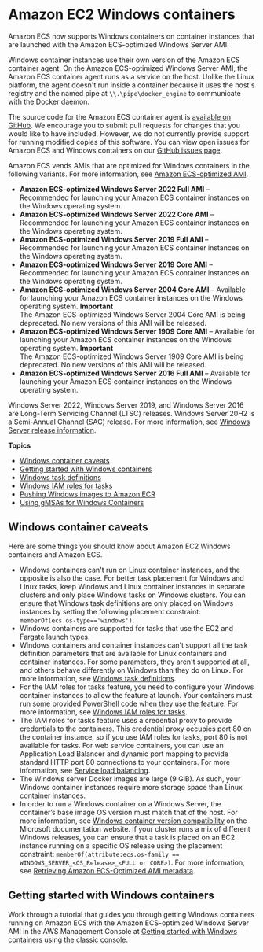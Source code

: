 # Amazon EC2 Windows containers<a name="ECS_Windows"></a>

Amazon ECS now supports Windows containers on container instances that are launched with the Amazon ECS\-optimized Windows Server AMI\. 

Windows container instances use their own version of the Amazon ECS container agent\. On the Amazon ECS\-optimized Windows Server AMI, the Amazon ECS container agent runs as a service on the host\. Unlike the Linux platform, the agent doesn't run inside a container because it uses the host's registry and the named pipe at `\\.\pipe\docker_engine` to communicate with the Docker daemon\.

The source code for the Amazon ECS container agent is [available on GitHub](https://github.com/aws/amazon-ecs-agent)\. We encourage you to submit pull requests for changes that you would like to have included\. However, we do not currently provide support for running modified copies of this software\. You can view open issues for Amazon ECS and Windows containers on our [GitHub issues page](https://github.com/aws/amazon-ecs-agent/issues?utf8=%E2%9C%93&q=is%3Aissue%20is%3Aopen%20label%3Aos/windows)\.

Amazon ECS vends AMIs that are optimized for Windows containers in the following variants\. For more information, see [Amazon ECS\-optimized AMI](ecs-optimized_AMI.md)\.
+ **Amazon ECS\-optimized Windows Server 2022 Full AMI** – Recommended for launching your Amazon ECS container instances on the Windows operating system\.
+ **Amazon ECS\-optimized Windows Server 2022 Core AMI** – Recommended for launching your Amazon ECS container instances on the Windows operating system\.
+ **Amazon ECS\-optimized Windows Server 2019 Full AMI** – Recommended for launching your Amazon ECS container instances on the Windows operating system\.
+ **Amazon ECS\-optimized Windows Server 2019 Core AMI** – Recommended for launching your Amazon ECS container instances on the Windows operating system\.
+ **Amazon ECS\-optimized Windows Server 2004 Core AMI** – Available for launching your Amazon ECS container instances on the Windows operating system\.
**Important**  
The Amazon ECS\-optimized Windows Server 2004 Core AMI is being deprecated\. No new versions of this AMI will be released\.
+ **Amazon ECS\-optimized Windows Server 1909 Core AMI** – Available for launching your Amazon ECS container instances on the Windows operating system\.
**Important**  
The Amazon ECS\-optimized Windows Server 1909 Core AMI is being deprecated\. No new versions of this AMI will be released\.
+ **Amazon ECS\-optimized Windows Server 2016 Full AMI** – Available for launching your Amazon ECS container instances on the Windows operating system\.

 Windows Server 2022, Windows Server 2019, and Windows Server 2016 are Long\-Term Servicing Channel \(LTSC\) releases\. Windows Server 20H2 is a Semi\-Annual Channel \(SAC\) release\. For more information, see [Windows Server release information](https://docs.microsoft.com/en-us/windows-server/get-started/windows-server-release-info)\.

**Topics**
+ [Windows container caveats](#windows_caveats)
+ [Getting started with Windows containers](#windows-getting-started)
+ [Windows task definitions](windows_task_definitions.md)
+ [Windows IAM roles for tasks](windows_task_IAM_roles.md)
+ [Pushing Windows images to Amazon ECR](windows_ecr.md)
+ [Using gMSAs for Windows Containers](windows-gmsa.md)

## Windows container caveats<a name="windows_caveats"></a>

Here are some things you should know about Amazon EC2 Windows containers and Amazon ECS\.
+ Windows containers can't run on Linux container instances, and the opposite is also the case\. For better task placement for Windows and Linux tasks, keep Windows and Linux container instances in separate clusters and only place Windows tasks on Windows clusters\. You can ensure that Windows task definitions are only placed on Windows instances by setting the following placement constraint: `memberOf(ecs.os-type=='windows')`\.
+ Windows containers are supported for tasks that use the EC2 and Fargate launch types\.
+ Windows containers and container instances can't support all the task definition parameters that are available for Linux containers and container instances\. For some parameters, they aren't supported at all, and others behave differently on Windows than they do on Linux\. For more information, see [Windows task definitions](windows_task_definitions.md)\.
+ For the IAM roles for tasks feature, you need to configure your Windows container instances to allow the feature at launch\. Your containers must run some provided PowerShell code when they use the feature\. For more information, see [Windows IAM roles for tasks](windows_task_IAM_roles.md)\.
+ The IAM roles for tasks feature uses a credential proxy to provide credentials to the containers\. This credential proxy occupies port 80 on the container instance, so if you use IAM roles for tasks, port 80 is not available for tasks\. For web service containers, you can use an Application Load Balancer and dynamic port mapping to provide standard HTTP port 80 connections to your containers\. For more information, see [Service load balancing](service-load-balancing.md)\.
+ The Windows server Docker images are large \(9 GiB\)\. As such, your Windows container instances require more storage space than Linux container instances\.
+ In order to run a Windows container on a Windows Server, the container’s base image OS version must match that of the host\. For more information, see [Windows container version compatibility](https://docs.microsoft.com/en-us/virtualization/windowscontainers/deploy-containers/version-compatibility?tabs=windows-server-2022%2Cwindows-10-21H1) on the Microsoft documentation website\. If your cluster runs a mix of different Windows releases, you can ensure that a task is placed on an EC2 instance running on a specific OS release using the placement constraint: `memberOf(attribute:ecs.os-family == WINDOWS_SERVER_<OS_Release>_<FULL or CORE>)`\. For more information, see [Retrieving Amazon ECS\-Optimized AMI metadata](retrieve-ecs-optimized_windows_AMI.md)\.

## Getting started with Windows containers<a name="windows-getting-started"></a>

Work through a tutorial that guides you through getting Windows containers running on Amazon ECS with the Amazon ECS\-optimized Windows Server AMI in the AWS Management Console at [Getting started with Windows containers using the classic console](ECS_Windows_getting_started.md)\.
